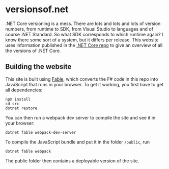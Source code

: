 # versionsof.net

.NET Core versioning is a mess. There are lots and lots and lots of version numbers, from runtime to SDK, from Visual Studio to languages and of course .NET Standard. So what SDK corresponds to which runtime again? I know there some sort of a system, but it differs per release. This website uses information published in the [.NET Core repo](https://github.com/dotnet/core/blob/master/release-notes/) to give an overview of all the versions of .NET Core.

## Building the website

This site is built using [Fable](http://fable.io), which converts the F# code in this repo into JavaScript that runs in your browser. To get it working, you first have to get all dependencies:
```
npm install
cd src
dotnet restore
```
You can then run a webpack dev server to compile the site and see it in your browser:
```
dotnet fable webpack-dev-server
```
To compile the JavaScript bundle and put it in the folder `/public`, run
```
dotnet fable webpack
```
The public folder then contains a deployable version of the site.